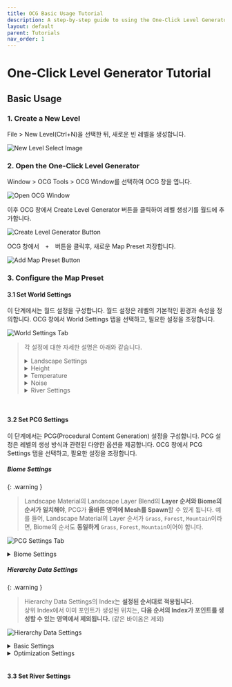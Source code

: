 ```yaml
---
title: OCG Basic Usage Tutorial
description: A step-by-step guide to using the One-Click Level Generator plugin.
layout: default
parent: Tutorials
nav_order: 1
---
```


# One-Click Level Generator Tutorial


## Basic Usage

### 1. Create a New Level

File > New Level(Ctrl+N)을 선택한 뒤, 새로운 빈 레벨을 생성합니다.

![New Level Select Image](/assets/images/tutorials/basic_tutorial/new_level_select.png)

### 2. Open the One-Click Level Generator

Window > OCG Tools > OCG Window를 선택하여 OCG 창을 엽니다.

![Open OCG Window](/assets/images/tutorials/basic_tutorial/open_ocg_window.png)

이후 OCG 창에서 Create Level Generator 버튼을 클릭하여 레벨 생성기를 월드에 추가합니다.

![Create Level Generator Button](/assets/images/tutorials/basic_tutorial/create_level_generator.png)

OCG 창에서 `ㅤ+ㅤ` 버튼을 클릭후, 새로운 Map Preset 저장합니다.

![Add Map Preset Button](/assets/images/tutorials/basic_tutorial/add_map_preset.png)

### 3. Configure the Map Preset

#### 3.1 Set World Settings

이 단계에서는 월드 설정을 구성합니다. 월드 설정은 레벨의 기본적인 환경과 속성을 정의합니다. OCG 창에서 World Settings 탭을 선택하고, 필요한 설정을 조정합니다.

![World Settings Tab](/assets/images/tutorials/basic_tutorial/world_settings_tab.png)

<!-- TODO: @hans4809 @clairhardt98 여기 TODO부분 지우고 설명을 채워주시면 될 것 같습니다. 한국어로 적어도 딱히 상관 없을 듯 합니다. -->

> 각 설정에 대한 자세한 설명은 아래와 같습니다.
> <details markdown="1">
>   <summary>Landscape Settings</summary>
> 
> | Setting Name                     | Description                                                                                                                                                                        |
> | -------------------------------- | ---------------------------------------------------------------------------------------------------------------------------------------------------------------------------------- |
> | Landscape Region Kilometer       | TODO                                                                                                                                                                               |
> | World Partition Grid Size        | TODO                                                                                                                                                                               |
> | World Partition Region Size      | TODO                                                                                                                                                                               |
> | Landscape Scale                  | Controls the size of the landscape by adjusting the Landscape Actor's scale.                                                                                                       |
> | Apply Scale To Noise             | When enabled, modifying the LandscapeScale will also alter the terrain's shape.                                                                                                    |
> | Biome Blend Radius               | Sets the blending radius in pixels between different biomes.                                                                                                                       |
> | Water Blend Radius               | Sets the blending radius in pixels between water and other biomes.                                                                                                                 |
> | Landscape Quads Per Section      | Specifies the number of quads per landscape section, which is the base unit for LOD transitions.                                                                                   |
> | Landscape Sections Per Component | Defines the number of sections per landscape component. This, combined with the section size, determines the overall size of a component, the base unit for rendering and culling. |
> | Landscape Component Count        | Sets the number of components in the X and Y axes, which defines the total size of the landscape.                                                                                  |
> | Map Resolution                   | The resolution of the landscape and its associated generation maps in the X and Y directions.                                                                                      |
> | Landscape Material               | The material to be applied to the landscape.                                                                                                                                       |
> 
> </details>
> 
> <details markdown="1">
>   <summary>Height</summary>
> 
> | Setting Name | Description                                                                      |
> | ------------ | -------------------------------------------------------------------------------- |
> | Min Height   | The minimum possible height for the landscape.                                   |
> | Max Height   | The maximum possible height for the landscape.                                   |
> | Sea Level    | Determines the sea level, ranging from 0 (minimum height) to 1 (maximum height). |
> 
> </details>
> 
> <details markdown="1">
>   <summary>Temperature</summary>
> 
> | Setting Name | Description                                         |
> | ------------ | --------------------------------------------------- |
> | Min Temp     | The minimum possible temperature for the landscape. |
> | Max Temp     | The maximum possible temperature for the landscape. |
> 
> </details>
> 
> <details markdown="1">
>   <summary>Noise</summary>
> 
> | Setting Name            | Description                                                           |
> | ----------------------- | --------------------------------------------------------------------- |
> | Continent Noise Scale   | Controls the frequency of mountain generation.                        |
> | Terrain Noise Scale     | Controls the frequency of mountain generation.                        |
> | Temperature Noise Scale | Controls how frequently the temperature changes across the landscape. |
> 
> </details>
> 
> <details markdown="1">
>   <summary>River Settings</summary>
> 
> | Setting Name                       | Description                                                                                                                                        |
> | ---------------------------------- | -------------------------------------------------------------------------------------------------------------------------------------------------- |
> | Generate River                     | Enables river generation. If checked, additional river settings will become available.                                                             |
> | River Count                        | The total number of rivers to generate.                                                                                                            |
> | River Source Elevation Ratio       | Sets the river's starting elevation. A value of 1.0 starts the river at the highest point, while 0.5 starts it at the mid-height of the landscape. |
> | River Spine Simplify Epsilon       | Controls the simplification intensity for the river's path. A higher value results in a straighter path.                                           |
> | River Width Base Value             | The base value for the river's width. The RiverWidthCurve is normalized and multiplied by this value to determine the final width.                 |
> | River Depth Base Value             | The base value for the river's depth. The RiverDepthCurve is normalized and multiplied by this value to determine the final depth.                 |
> | River Velocity Base Value          | The base value for the river's velocity. The RiverVelocityCurve is normalized and multiplied by this value to determine the final velocity.        |
> | River Width Min                    | The minimum width of the river. This value is added to the calculated width.                                                                       |
> | River Depth Min                    | The minimum depth of the river. This value is added to the calculated depth.                                                                       |
> | River Velocity Min                 | The minimum velocity of the river. This value is added to the calculated velocity.                                                                 |
> | River Width Curve                  | A curve that defines the river's width along its length. The X-axis is the distance from the source, and the Y-axis is the width.                  |
> | River Depth Curve                  | A curve that defines the river's depth along its length. The X-axis is the distance from the source, and the Y-axis is the depth.                  |
> | River Velocity Curve               | A curve that defines the river's velocity along its length. The X-axis is the distance from the source, and the Y-axis is the velocity.            |
> | River Water Material               | 강의 물을 표현하는데 사용되는 머티리얼입니다. WaterBodyRiver액터에 적용됩니다.|
> | River Water Static Mesh Material   | 강의 물을 표현하는데 사용되는 스태틱 메시의 머티리얼입니다. WaterBodyRiver액터에 적용됩니다.|
> | River To Lake Transition Material  | 강이 WaterBodyLake 액터와 오버랩될 때 적용되는 머티리얼입니다. WaterBodyRiver액터에 적용됩니다. |
> | River To Ocean Transition Material | 강이 WaterBodyOcean 액터와 오버랩될 때 적용되는 머티리얼입니다. WaterBodyRiver액터에 적용됩니다.|
> 
> </details>

<br>

#### 3.2 Set PCG Settings

이 단계에서는 PCG(Procedural Content Generation) 설정을 구성합니다. PCG 설정은 레벨의 생성 방식과 관련된 다양한 옵션을 제공합니다. OCG 창에서 PCG Settings 탭을 선택하고, 필요한 설정을 조정합니다.

##### Biome Settings

{: .warning }
> Landscape Material의 Landscape Layer Blend의 **Layer 순서와 Biome의 순서가 일치해야**, PCG가 **올바른 영역에 Mesh를 Spawn**할 수 있게 됩니다.
> 예를 들어, Landscape Material의 Layer 순서가 `Grass`, `Forest`, `Mountain`이라면, Biome의 순서도 **동일하게** `Grass`, `Forest`, `Mountain`이어야 합니다.

![PCG Settings Tab](/assets/images/tutorials/basic_tutorial/biome_settings.png)

<details markdown="1">
  <summary>Biome Settings</summary>

| Setting Name   | Description                                                                                                                     |
| -------------- | ------------------------------------------------------------------------------------------------------------------------------- |
| Biome Name     | The name of the biome. This is used to identify the biome in the system.                                                        |
| Temperature    | The temperature of the biome, which can affect the types of vegetation and terrain features generated.                          |
| Humidity       | The humidity level of the biome, influencing water features and vegetation density.                                             |
| Weight         | The weight of the biome in the overall generation process. Higher weights increase the likelihood of this biome being selected. |
| Mountain Ratio | The ratio of mountains in the biome, affecting the terrain's elevation and features.                                            |

</details>

##### Hierarchy Data Settings

{: .warning }
> Hierarchy Data Settings의 Index는 **설정된 순서대로 적용됩니다.**  
> 상위 Index에서 이미 포인트가 생성된 위치는, **다음 순서의 Index가 포인트를 생성할 수 있는 영역에서 제외됩니다.** (같은 바이옴은 제외)

![Hierarchy Data Settings](/assets/images/tutorials/basic_tutorial/hierarchy_data_settings.png)

<details markdown="1">
  <summary>Basic Settings</summary>

| Setting Name                  | Description                                                                                                                                                                                             |
| ----------------------------- | ------------------------------------------------------------------------------------------------------------------------------------------------------------------------------------------------------- |
| Biome Name                    | Biome의 이름입니다. 이 이름은 시스템에서 Biome을 식별하는 데 사용됩니다.                                                                                                                                |
| Selected Landscape Layer Name | 선택된 Landscape Layer의 이름입니다. 이 Layer에 Biome이 적용됩니다. <br> 만약 `None`일 경우 Biome Name이 잘못되었거나, Landscape Material을 설정하지 않은 경우입니다.                                   |
| Seed                          | 랜덤 시드를 설정합니다. <br> 이 값은 Biome의 Mesh가 Spawn될 때, 랜덤성을 결정합니다. <br> 동일한 Seed를 사용하면, 동일한 결과를 얻을 수 있습니다.                                                       |
| Blendig Ratio                 | Biome의 블렌딩 비율입니다. 이 값은 Biome과 Biome 사이 경계를 얼마나 부드럽게 할지를 결정합니다. <br> 0.0은 경계가 뚜렷하고, 1.0은 완전히 블렌딩됩니다.                                                  |
| Points Per Square Meter       | Biome의 Mesh가 Spawn되는 영역의 크기를 결정합니다. <br> 이 값은 Biome의 Mesh가 얼마나 세밀하게 Spawn될지를 결정합니다. <br> 예를 들어, 10이면 1제곱미터당 10개의 포인트가 생성됩니다.                   |
| Looseness                     | Biome의 Mesh가 Spawn되는 영역의 느슨함을 결정합니다.                                                                                                                                                    |
| Point Extents                 | Mesh가 Spawn될 영역의 크기를 결정합니다. <br> 이 값은 Point의 개수 계산에 영향을 미치며, Mesh가 Spawn될 영역의 크기를 결정합니다. <br> 예를 들어, 100이면 100x100 제곱미터의 영역에 Mesh가 Spawn됩니다. |
| Point Steepness               | Mesh가 Spawn될 때, 다른 Point와 얼만큼 떨어질 지 결정합니다. <br> 이 값이 높을수록 Mesh가 더 멀리 떨어져 Spawn됩니다.                                                                                   |
| Slope Limits                  | Mesh가 Spawn될 수 있는 경사의 범위를 결정합니다. <br> 예를 들어, Min Angle이 0°이고 Max Angle이 45°이면, 0°에서 45° 사이의 경사에서만 Mesh가 Spawn됩니다.                                               |
| Transform Point               | Point의 Transform을 결정합니다. <br> 이 값은 Mesh가 Spawn될 때, Mesh의 위치, 회전, 크기를 결정합니다.                                                                                                   |
| Pruning Overlapped Points     | Overlapped Points를 제거할지 여부를 결정합니다.                                                                                                                                                         |
| Meshes                        | Spawn할 Mesh를 선택합니다. <br> 이 값은 Biome의 Mesh가 Spawn될 때, 사용할 Mesh를 결정합니다. <br> 여러 개의 Mesh를 선택할 수 있으며, 랜덤하게 선택됩니다.                                               |
| Point Debug Color             | Point의 디버그 색상을 설정합니다. <br> 이 값은 Point가 Spawn될 때, 디버그 색상을 결정합니다. <br> 이 값을 사용하면, Point의 위치를 시각적으로 확인할 수 있습니다.                                       |

</details>

<details markdown="1">
  <summary>Optimization Settings</summary>

| Setting Name                   | Description                                                                                                                                                                                                                                              |
| ------------------------------ | -------------------------------------------------------------------------------------------------------------------------------------------------------------------------------------------------------------------------------------------------------- |
| WPO Disable Distance           | WPO(World Position Offset)를 비활성화할 거리를 결정합니다. <br> 이 값은 Mesh가 Spawn될 때, WPO가 적용되지 않는 거리를 결정합니다. <br> 예를 들어, 1000이면 1000미터 이상 떨어진 곳에서는 WPO가 적용되지 않습니다.                                        |
| Start Cull Distance            | Start Cull Distance를 설정합니다.                                                                                                                                                                                                                        |
| End Cull Distance              | End Cull Distance를 설정합니다. <br> 이 값은 Mesh가 Spawn된 후, 얼마나 멀리 떨어진 곳에서 Cull되는지를 결정합니다. <br> 예를 들어, Start Cull Distance가 1000이고 End Cull Distance가 2000이면, 1000미터 이상 떨어진 곳에서는 Mesh가 보이지 않게 됩니다. |
| Affect Distance Field Lighting | Distance Field Lighting에 영향을 줄지 여부를 결정합니다. <br> 이 값을 활성화하면, Mesh가 Distance Field Lighting에 영향을 미치게 됩니다. <br> 이 값은 성능에 영향을 줄 수 있으므로, 필요할 때만 활성화하는 것이 좋습니다.                                |
| Execute on GPU                 | GPU에서 실행할지 여부를 결정합니다. <br> 이 값을 활성화하면, Mesh가 GPU에서 생성됩니다.                                                                                                                                                                  |

</details>

<br>

#### 3.3 Set River Settings

<!-- TODO: 강 만드는 방법 -->
